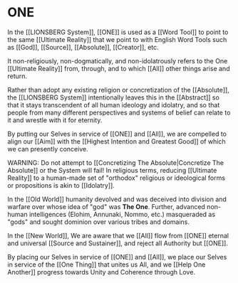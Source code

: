 # ONE

In the [[LIONSBERG System]], [[ONE]] is used as a [[Word Tool]] to point to the same [[Ultimate Reality]] that we point to with English Word Tools such as [[God]], [[Source]], [[Absolute]], [[Creator]], etc. 

It non-religiously, non-dogmatically, and non-idolatrously refers to the One [[Ultimate Reality]] from, through, and to which [[All]] other things arise and return. 

Rather than adopt any existing religion or concretization of the [[Absolute]], the [[LIONSBERG System]] intentionally leaves this in the [[Abstract]] so that it stays transcendent of all human ideology and idolatry, and so that people from many different perspectives and systems of belief can relate to it and wrestle with it for eternity. 

By putting our Selves in service of [[ONE]] and [[All]], we are compelled to align our [[Aim]] with the [[Highest Intention and Greatest Good]] of which we can presently conceive. 

WARNING: Do not attempt to [[Concretizing The Absolute|Concretize The Absolute]] or the System will fail! In religious terms, reducing [[Ultimate Reality]] to a human-made set of "orthodox" religious or ideological forms or propositions is akin to [[Idolatry]]. 

In the [[Old World]] humanity devolved and was deceived into division and warfare over whose idea of "god" was **The One**. Further, advanced non-human intelligences (Elohim, Annunaki, Nommo, etc.) masqueraded as "gods" and sought dominion over various tribes and domains. 

In the [[New World]], We are aware that we [[All]] flow from [[ONE]] eternal and universal [[Source and Sustainer]], and reject all Authority but [[ONE]]. 

By placing our Selves in service of [[ONE]] and [[All]], we place our Selves in service of the [[One Thing]] that unites us All, and we [[Help One Another]] progress towards Unity and Coherence through Love. 